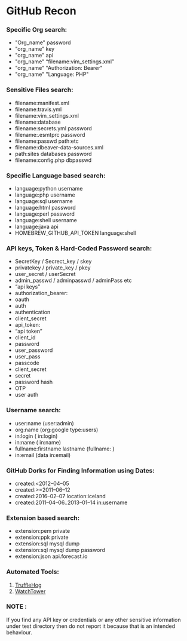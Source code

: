 # GitHub Recon

### Specific Org search:

* "Org\_name" password
* "org\_name" key
* "org\_name" api
* "org\_name" “filename:vim\_settings.xml”
* "org\_name" "Authorization: Bearer"
* "org\_name" "Language: PHP"

### Sensitive Files search:

* filename:manifest.xml
* filename:travis.yml
* filename:vim\_settings.xml
* filename:database
* filename:secrets.yml password
* filename:.esmtprc password
* filename:passwd path:etc
* filename:dbeaver-data-sources.xml
* path:sites databases password
* filename:config.php dbpasswd

### Specific Language based search:

* language:python username
* language:php username
* language:sql username
* language:html password
* language:perl password
* language:shell username
* language:java api
* HOMEBREW\_GITHUB\_API\_TOKEN language:shell

### API keys, Token & Hard-Coded Password search:

* SecretKey / Secrect\_key / skey
* privatekey / private\_key / pkey
* user\_secret / userSecret
* admin\_passwd / adminpasswd / adminPass etc
* “api keys”
* authorization\_bearer:
* oauth
* auth
* authentication
* client\_secret
* api\_token:
* “api token”
* client\_id
* password
* user\_password
* user\_pass
* passcode
* client\_secret
* secret
* password hash
* OTP
* user auth

### Username search:

* user:name (user:admin)
* org:name (org:google type:users)
* in:login ( in:login)
* in:name ( in:name)
* fullname:firstname lastname (fullname: )
* in:email (data in:email)

### GitHub Dorks for Finding Information using Dates:

* created:<2012–04–05
* created:>=2011–06–12
* created:2016–02–07 location:iceland
* created:2011–04–06..2013–01–14 in:username

### Extension based search:

* extension:pem private
* extension:ppk private
* extension:sql mysql dump
* extension:sql mysql dump password
* extension:json api.forecast.io

### Automated Tools:

1. [TruffleHog](https://github.com/dxa4481/truffleHog)
2. [WatchTower](https://radar.nightfall.ai/)

### NOTE :

If you find any API key or credentials or any other sensitive information under test directory then do not report it because that is an intended behaviour.


